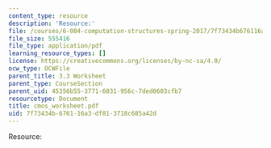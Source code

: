 ```yaml
---
content_type: resource
description: 'Resource:'
file: /courses/6-004-computation-structures-spring-2017/7f73434b676116a3df813718c685a42d_cmos_worksheet.pdf
file_size: 555416
file_type: application/pdf
learning_resource_types: []
license: https://creativecommons.org/licenses/by-nc-sa/4.0/
ocw_type: OCWFile
parent_title: 3.3 Worksheet
parent_type: CourseSection
parent_uid: 45356b55-3771-6031-956c-7ded0603cfb7
resourcetype: Document
title: cmos_worksheet.pdf
uid: 7f73434b-6761-16a3-df81-3718c685a42d
---
```

Resource: